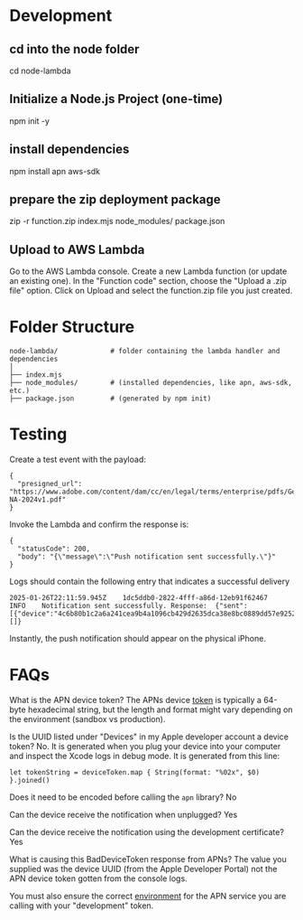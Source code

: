 # Development
## cd into the node folder
cd node-lambda

## Initialize a Node.js Project (one-time)
npm init -y

## install dependencies
npm install apn aws-sdk

## prepare the zip deployment package
zip -r function.zip index.mjs node_modules/ package.json

## Upload to AWS Lambda
Go to the AWS Lambda console.
Create a new Lambda function (or update an existing one).
In the "Function code" section, choose the "Upload a .zip file" option.
Click on Upload and select the function.zip file you just created.

# Folder Structure
```
node-lambda/             # folder containing the lambda handler and dependencies
│
├── index.mjs
├── node_modules/        # (installed dependencies, like apn, aws-sdk, etc.)
├── package.json         # (generated by npm init)
```

# Testing
Create a test event with the payload:
```
{
  "presigned_url": "https://www.adobe.com/content/dam/cc/en/legal/terms/enterprise/pdfs/GeneralTerms-NA-2024v1.pdf"
}
```

Invoke the Lambda and confirm the response is:
```
{
  "statusCode": 200,
  "body": "{\"message\":\"Push notification sent successfully.\"}"
}
```

Logs should contain the following entry that indicates a successful delivery
```
2025-01-26T22:11:59.945Z	1dc5ddb0-2822-4fff-a86d-12eb91f62467	INFO	Notification sent successfully. Response:  {"sent":[{"device":"4c6b80b1c2a6a241cea9b4a1096cb429d2635dca38e8bc0889dd57e9252280d2"}],"failed":[]}
```

Instantly, the push notification should appear on the physical iPhone.

# FAQs
What is the APN device token?
The APNs device [token](https://developer.apple.com/documentation/bundleresources/entitlements/aps-environment) is typically a 64-byte hexadecimal string, but the length and format might vary depending on the environment (sandbox vs production).

Is the UUID listed under "Devices" in my Apple developer account a device token?
No. It is generated when you plug your device into your computer and inspect the Xcode logs in debug mode. It is generated from this line:

`let tokenString = deviceToken.map { String(format: "%02x", $0) }.joined()`

Does it need to be encoded before calling the `apn` library?
No

Can the device receive the notification when unplugged?
Yes

Can the device receive the notification using the development certificate?
Yes

What is causing this BadDeviceToken response from APNs?
The value you supplied was the device UUID (from the Apple Developer Portal) not the APN device token gotten from the console logs. 

You must also ensure the correct [environment](https://forums.developer.apple.com/forums/thread/689857) for the APN service you are calling with your "development" token.